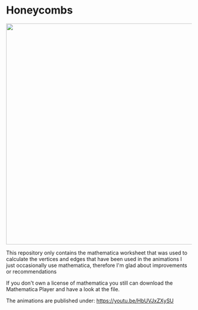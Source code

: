 # Honeycombs

<img src="https://dl.dropboxusercontent.com/s/ce9rqbmct6oaf5n/honeycombs.jpg" width="600">

This repository only contains the mathematica worksheet that was used to calculate the vertices and edges that have been used in the animations
I just occasionally use mathematica, therefore I'm glad about improvements or recommendations

If you don't own a license of mathematica you still can download the Mathematica Player and have a look at the file. 

The animations are published under:
https://youtu.be/HbUVJxZXySU
